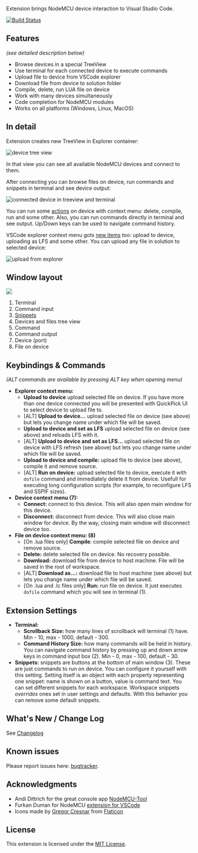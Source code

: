 Extension brings NodeMCU device interaction to Visual Studio Code.

[![Build Status](https://travis-ci.com/BoresExpress/nodemcu-tools.svg?branch=master)](https://travis-ci.com/BoresExpress/nodemcu-tools)

## Features
*(see detailed description below)*
* Browse devices in a special TreeView
* Use terminal for each connected device to execute commands
* Upload file to device from VSCode explorer
* Download file from device to solution folder
* Compile, delete, run LUA file on device
* Work with many devices simultaneously
* Code completion for NodeMCU modules
* Works on all platforms (Windows, Linux, MacOS)

## In detail

Extension creates new TreeView in Explorer container:

![device tree view](https://bitbucket.org/BoresExpress/nodemcu-tools/raw/556da64f849593b8d90cc34f47febe3a55af5c71/resources/docs/tree.png)

In that view you can see all available NodeMCU devices and connect to them.

After connecting you can browse files on device, run commands and snippets in terminal and see device output:

![connected device in treeview and terminal](https://bitbucket.org/BoresExpress/nodemcu-tools/raw/556da64f849593b8d90cc34f47febe3a55af5c71/resources/docs/tree-and-term.png)

You can run some [actions](#commands-device) on device with context menu: delete, compile, run and some other. Also, you can run commands directly in terminal and see output. Up/Down keys can be used to navigate command history.

VSCode explorer context menu gots [new items](#commands-explorer) too: upload to device, uploading as LFS and some other. You can upload any file in solution to selected device:

![upload from explorer](https://bitbucket.org/BoresExpress/nodemcu-tools/raw/556da64f849593b8d90cc34f47febe3a55af5c71/resources/docs/explorer-menu.png)

## Window layout

![](https://bitbucket.org/BoresExpress/nodemcu-tools/raw/556da64f849593b8d90cc34f47febe3a55af5c71/resources/docs/main-screen.png)

1. Terminal
2. Command input
3. [Snippets](#snippets)
4. Devices and files tree view
5. Command
6. Command output
7. Device (port)
8. File on device

## Keybindings & Commands

_(ALT commands are available by pressing ALT key when opening menu)_

* <a name="commands-explorer"></a>**Explorer context menu:**
  * **Upload to device** upload selected file on device. If you have more than one device connected you will be presented with QuickPick UI to select device to upload file to.
  * [ALT] **Upload to device...** upload selected file on device (see above) but lets you change name under which file will be saved.
  * **Upload to device and set as LFS** upload selected file on device (see above) and reloads LFS with it.
  * [ALT] **Upload to device and set as LFS...** upload selected file on device with LFS refresh (see above) but lets you change name under which file will be saved.
  * **Upload to device and compile:** upload file to device (see above), compile it and remove source.
  * [ALT] **Run on device:** upload selected file to device, execute it with `dofile` command and immediately delete it from device. Usefull for executing long configuration scripts (for example, to reconfigure LFS and SSPIF sizes).
* <a name="commands-device"></a>**Device context menu (7):**
  * **Connect:** connect to this device. This will also open main window for this device.
  * **Disconnect:** disconnect from device. This will also close main window for device. By the way, closing main window will disconnect device too.
* **File on device context menu: (8)**
  * [On .lua files only] **Compile**: compile selected file on device and remove source.
  * **Delete:** delete selected file on device. No recovery possible.
  * **Download:** download file from device to host machine. File will be saved in the root of workspace.
  * [ALT] **Download as...:** download file to host machine (see above) but lets you change name under which file will be saved.
  * [On .lua and .lc files only] **Run:** run file on device. It just executes `dofile` command which you will see in terminal (1).

## Extension Settings

* **Terminal:**
  * **Scrollback Size:** how many lines of scrollback will terminal (1) have. Min - 10, max - 1000, default - 300.
  * **Command History Size:** how many commands will be held in history. You can navigate command history by pressing up and down arrow keys in command input box (2). Min - 0, max - 100, default - 30.
* <a name="snippets">**Snippets:**</a> snippets are buttons at the bottom of main window (3). These are just commands to run on device. You can configure it yourself with this setting. Setting itself is an object with each property representing one snippet: name is shown on a button, value is command text. You can set different snippets for each workspace. Workspace snippets _overrides_ ones set in user settings and defaults. With this behavior you can remove some default snippets. 

## What's New / Change Log

See [Changelog](https://bitbucket.org/BoresExpress/nodemcu-tools/src/master/CHANGELOG.md)

## Known issues

Please report issues here: [bugtracker](https://bitbucket.org/BoresExpress/nodemcu-tools/issues).

## Acknowledgments

- Andi Dittrich for the great console app [NodeMCU-Tool](https://github.com/AndiDittrich/NodeMCU-Tool)
- Furkan Duman for NodeMCU [extension for VSCode](https://github.com/fduman/vscode-nodemcu)
- Icons made by [Gregor Cresnar](https://flaticon.com/authors/gregor-cresnar) from [Flaticon](https://flaticon.com)

## License

This extension is licensed under the [MIT License](https://bitbucket.org/BoresExpress/nodemcu-tools/raw/cccc452c3dad7539e553ad45bafda68eaff7b9d7/LICENSE.md).